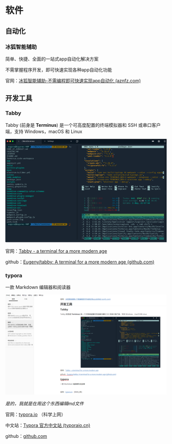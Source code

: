 # 软件

## 自动化

### 冰狐智能辅助

简单、快捷、全面的一站式app自动化解决方案

不需掌握程序开发，即可快速实现各种app自动化功能

官网：[冰狐智能辅助-不需编程即可快速实现app自动化 (aznfz.com)](https://aznfz.com/)

## 开发工具

### Tabby

Tabby (前身是 **Terminus**) 是一个可高度配置的终端模拟器和 SSH 或串口客户端，支持 Windows，macOS 和 Linux

![ ](./img/tabby.png)

官网：[Tabby - a terminal for a more modern age](https://tabby.sh/)

github：[Eugeny/tabby: A terminal for a more modern age (github.com)](https://github.com/Eugeny/tabby)

### typora

一款 Markdown 编辑器和阅读器

![](./img/typora.png)

 <i>是的，我就是在用这个东西编辑md文件 </i>

官网：[typora.io](https://typora.io/) （科学上网）

中文站：[Typora 官方中文站 (typoraio.cn)](https://typoraio.cn/)

github：[github.com](https://github.com/typora)

